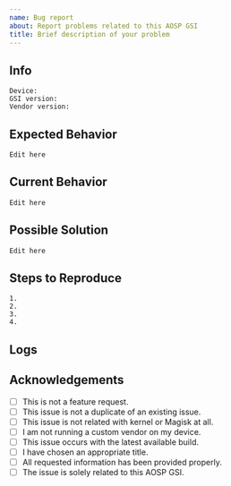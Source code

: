 ```yaml
---
name: Bug report
about: Report problems related to this AOSP GSI
title: Brief description of your problem
---
```


## Info
<!-- Anything that can help us identify the device, build and firmware version that you are using. -->
<!-- THIS SECTION IS MANDATORY. If it is not filled out correctly, your issue will be closed. -->
```
Device: 
GSI version: 
Vendor version: 
```

## Expected Behavior
<!--- Tell us what should happen. -->
```
Edit here
```

## Current Behavior
<!--- Tell us what happens instead of the expected behavior. -->
```
Edit here
```

## Possible Solution
<!--- Not obligatory, but suggest a fix/reason for the bug. -->
```
Edit here
```

## Steps to Reproduce
<!--- Provide a link to a live example, or an unambiguous set of steps to reproduce this bug. -->
<!--- Include code to reproduce, if relevant. -->
```
1.
2.
3.
4.
```

## Logs
<!-- When possible, upload logcat logs (if device boots) or pstore logs (if device doesnt boot) while reproducing the issue. -->
<!-- ADB: adb logcat -b all -d > my_issue.log -->
<!-- pstore: adb pull /sys/fs/pstore -->

## Acknowledgements
<!-- Your issue will be closed if you don't follow the checklist below! -->
- [ ] This is not a feature request.
- [ ] This issue is not a duplicate of an existing issue.
- [ ] This issue is not related with kernel or Magisk at all.
- [ ] I am not running a custom vendor on my device.
- [ ] This issue occurs with the latest available build.
- [ ] I have chosen an appropriate title.
- [ ] All requested information has been provided properly.
- [ ] The issue is solely related to this AOSP GSI.
